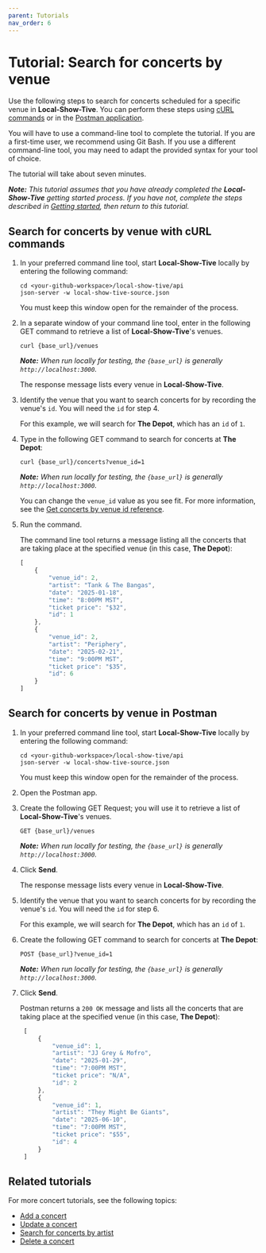```yaml
---
parent: Tutorials
nav_order: 6
---
```


# Tutorial: Search for concerts by venue

Use the following steps to search for concerts scheduled for a specific venue in **Local-Show-Tive**. You can perform these steps using [cURL commands](#search-for-concerts-by-venue-with-curl-commands) or in the [Postman application](#search-for-concerts-by-venue-in-postman).

You will have to use a command-line tool to complete the tutorial. If you are a first-time user, we recommend using Git Bash. If you use a different command-line tool, you may need to adapt the provided syntax for your tool of choice.

The tutorial will take about seven minutes. 

_**Note:** This tutorial assumes that you have already completed the **Local-Show-Tive** getting started process. If you have not, complete the steps described in [Getting started](../getting-started.md), then return to this tutorial._

## Search for concerts by venue with cURL commands

1. In your preferred command line tool, start **Local-Show-Tive** locally by entering the following command:

    ```shell
    cd <your-github-workspace>/local-show-tive/api
    json-server -w local-show-tive-source.json
    ```
    You must keep this window open for the remainder of the process.

2. In a separate window of your command line tool, enter in the following GET command to retrieve a list of **Local-Show-Tive**'s venues.

    ```shell
    curl {base_url}/venues
    ```
    _**Note:** When run locally for testing, the `{base_url}` is generally `http://localhost:3000`._

    The response message lists every venue in **Local-Show-Tive**.

3. Identify the venue that you want to search concerts for by recording the venue's `id`. You will need the `id` for step 4.

   For this example, we will search for **The Depot**, which has an `id` of `1`.

4. Type in the following GET command to search for concerts at **The Depot**:

    ```shell
    curl {base_url}/concerts?venue_id=1
    ```
    _**Note:** When run locally for testing, the `{base_url}` is generally `http://localhost:3000`._

   You can change the `venue_id` value as you see fit. For more information, see the [Get concerts by venue id reference](../references/get-concerts-by-venue-id.md).

5.  Run the command.

    The command line tool returns a message listing all the concerts that are taking place at the specified venue (in this case, **The Depot**):

    ```js
    [
        {
            "venue_id": 2,
            "artist": "Tank & The Bangas",
            "date": "2025-01-18",
            "time": "8:00PM MST",
            "ticket price": "$32",
            "id": 1
        },
        {
            "venue_id": 2,
            "artist": "Periphery",
            "date": "2025-02-21",
            "time": "9:00PM MST",
            "ticket price": "$35",
            "id": 6
        }
    ]
    ```

## Search for concerts by venue in Postman

1. In your preferred command line tool, start **Local-Show-Tive** locally by entering the following command:

    ```shell
    cd <your-github-workspace>/local-show-tive/api
    json-server -w local-show-tive-source.json
    ```
    You must keep this window open for the remainder of the process.

2. Open the Postman app.

3. Create the following GET Request; you will use it to retrieve a list of **Local-Show-Tive**'s venues.

    ```shell
    GET {base_url}/venues
    ```
    _**Note:** When run locally for testing, the `{base_url}` is generally `http://localhost:3000`._

4. Click **Send**.

   The response message lists every venue in **Local-Show-Tive**.

5. Identify the venue that you want to search concerts for by recording the venue's `id`. You will need the `id` for step 6.

   For this example, we will search for **The Depot**, which has an `id` of `1`.

6. Create the following GET command to search for concerts at **The Depot**:

    ```shell
    POST {base_url}?venue_id=1
    ```
    _**Note:** When run locally for testing, the `{base_url}` is generally `http://localhost:3000`._

7. Click **Send**. 

   Postman returns a `200 OK` message and lists all the concerts that are taking place at the specified venue (in this case, **The Depot**):

   ```js
    [
        {
            "venue_id": 1,
            "artist": "JJ Grey & Mofro",
            "date": "2025-01-29",
            "time": "7:00PM MST",
            "ticket price": "N/A",
            "id": 2
        },
        {
            "venue_id": 1,
            "artist": "They Might Be Giants",
            "date": "2025-06-10",
            "time": "7:00PM MST",
            "ticket price": "$55",
            "id": 4
        }
    ]
   ```

## Related tutorials

For more concert tutorials, see the following topics:
- [Add a concert](add-a-concert.md)
- [Update a concert](update-a-concert.md)
- [Search for concerts by artist](search-for-concerts-by-artist.md)
- [Delete a concert](delete-a-concert.md)
